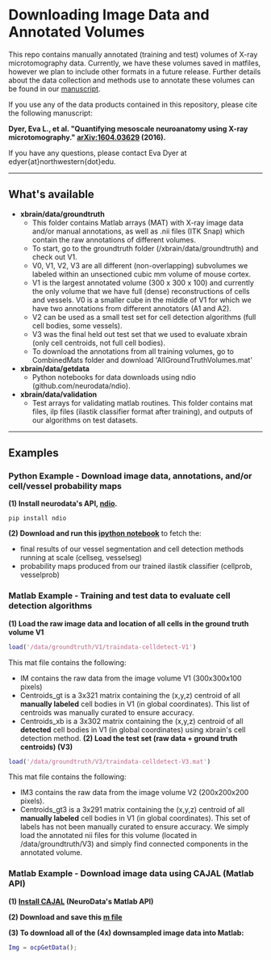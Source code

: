 # Downloading Image Data and Annotated Volumes #

This repo contains manually annotated (training and test) volumes of X-ray microtomography data. Currently, we have these volumes saved in matfiles, however we plan to include other formats in a future release. Further details about the data collection and methods use to annotate these volumes can be found in our [manuscript](http://arxiv.org/pdf/1604.03629).

If you use any of the data products contained in this repository, please cite the following manuscript:

__Dyer, Eva L., et al. "Quantifying mesoscale neuroanatomy using X-ray microtomography." [arXiv:1604.03629](http://arxiv.org/pdf/1604.03629) (2016).__

If you have any questions, please contact Eva Dyer at edyer{at}northwestern{dot}edu. 

***
## What's available ##

* __xbrain/data/groundtruth__
  - This folder contains Matlab arrays (MAT) with X-ray image data and/or manual annotations, as well as .nii files (ITK Snap) which contain the raw annotations of different volumes.
  - To start, go to the groundtruth folder (/xbrain/data/groundtruth) and check out V1.
  - V0, V1, V2, V3 are all different (non-overlapping) subvolumes we labeled within an unsectioned cubic mm volume of mouse cortex. 
  - V1 is the largest annotated volume (300 x 300 x 100) and currently the only volume that we have full (dense) reconstructions of cells and vessels. V0 is a smaller cube in the middle of V1 for which we have two annotations from different annotators (A1 and A2).
  - V2 can be used as a small test set for cell detection algorithms (full cell bodies, some vessels).
  - V3 was the final held out test set that we used to evaluate xbrain (only cell centroids, not full cell bodies).
  - To download the annotations from all training volumes, go to CombinedMats folder and download 'AllGroundTruthVolumes.mat'
* __xbrain/data/getdata__
  - Python notebooks for data downloads using ndio (github.com/neurodata/ndio).
* __xbrain/data/validation__
  - Test arrays for validating matlab routines. This folder contains mat files, ilp files (ilastik classifier format after training), and outputs of our algorithms on test datasets.
 
***
## Examples

### Python Example - Download image data, annotations, and/or cell/vessel probability maps
__(1) Install neurodata's API, [ndio](http://www.github.com/neurodata/ndio).__
```
pip install ndio
```
__(2) Download and run this [ipython notebook](http://github.com/neurodata/xbrain/blob/master/code/xbrain-python/xbrain_getdata.ipynb)__ to fetch the:
* final results of our vessel segmentation and cell detection methods running at scale (cellseg, vesselseg)
* probability maps produced from our trained ilastik classifier (cellprob, vesselprob)

### Matlab Example - Training and test data to evaluate cell detection algorithms
__(1) Load the raw image data and location of all cells in the ground truth volume V1__
```matlab
load('/data/groundtruth/V1/traindata-celldetect-V1')
```
This mat file contains the following: 
* IM contains the raw data from the image volume V1 (300x300x100 pixels)
* Centroids_gt is a 3x321 matrix containing the (x,y,z) centroid of all __manually labeled__ cell bodies in V1 (in global coordinates). This list of centroids was manually curated to ensure accuracy. 
* Centroids_xb is a 3x302 matrix containing the (x,y,z) centroid of all __detected__ cell bodies in V1 (in global coordinates) using xbrain's cell detection method.
__(2) Load the test set (raw data + ground truth centroids) (V3)__
```matlab
load('/data/groundtruth/V3/traindata-celldetect-V3.mat')
```
This mat file contains the following:
* IM3 contains the raw data from the image volume V2 (200x200x200 pixels). 
* Centroids_gt3 is a 3x291 matrix containing the (x,y,z) centroid of all __manually labeled__ cell bodies in V1 (in global coordinates). This set of labels has not been manually curated to ensure accuracy. We simply load the annotated nii files for this volume (located in /data/groundtruth/V3) and simply find connected components in the annotated volume.

### Matlab Example - Download image data using CAJAL (Matlab API)
__(1) [Install CAJAL](http://github.com/neurodata/CAJAL) (NeuroData's Matlab API)__

__(2) Download and save this [m file](https://github.com/neurodata/xbrain/blob/master/data/getdata/MatlabAPI/ocpGetData.m)__

__(3) To download all of the (4x) downsampled image data into Matlab:__
```matlab
Img = ocpGetData();
```
